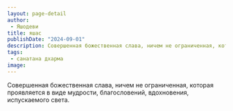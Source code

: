 ```yaml
---
layout: page-detail
author:
 - Яшодеви
title: яшас
publishDate: "2024-09-01"
description: Совершенная божественная слава, ничем не ограниченная, которая проявляется в виде мудрости, благословений, вдохновения, испускаемого света.
tags:
 - санатана дхарма
image: 
---
```


Совершенная божественная слава, ничем не ограниченная, которая проявляется в виде мудрости, благословений, вдохновения, испускаемого света.

